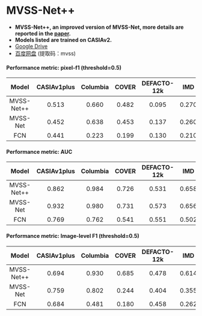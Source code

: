 # MVSS-Net++
+ **MVSS-Net++, an improved version of MVSS-Net, more details are reported in the [paper](https://arxiv.org/abs/2112.08935).**
+ **Models listed are trained on CASIAv2.**
+ [Google Drive](https://drive.google.com/drive/folders/19bR99yN8Qgfrs--eiV7dV5cCgr4ZKcYN?usp=sharing)
+ [百度网盘](https://pan.baidu.com/s/1qbBulvsJ9FReUlng5zDYPg) (提取码：mvss)

#### Performance metric: pixel-f1 (threshold=0.5)
|   Model  |  CASIAv1plus | Columbia |  COVER | DEFACTO-12k | IMD |
|:--------:|:-------:|:--------:|:------:|:-----------:|:-----------:|
| MVSS-Net++ |  0.513   | 0.660    | 0.482  | 0.095       | 0.270|
| MVSS-Net |  0.452   | 0.638    | 0.453  | 0.137       | 0.260|
| FCN      |  0.441   | 0.223    | 0.199  | 0.130       | 0.210|


#### Performance metric: AUC
|   Model  | CASIAv1plus | Columbia |  COVER | DEFACTO-12k | IMD|
|:--------:|:-------:|:--------:|:------:|:-----------:|:------:|
| MVSS-Net++ | 0.862   | 0.984    | 0.726  | 0.531     |0.658|
| MVSS-Net | 0.932   | 0.980    | 0.731  | 0.573       |0.656|
| FCN      | 0.769   | 0.762    | 0.541  | 0.551       |0.502|


#### Performance metric: Image-level F1 (threshold=0.5)

|   Model  |  CASIAv1plus | Columbia |  COVER | DEFACTO-12k |IMD|
|:--------:|:-------:|:--------:|:------:|:-----------:|:------:|
| MVSS-Net++ |  0.694   | 0.930    | 0.685  | 0.478       |0.614| 
| MVSS-Net |  0.759   | 0.802    | 0.244  | 0.404       |0.355
| FCN      |  0.684   | 0.481    | 0.180  | 0.458       |0.262
